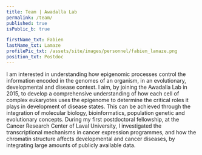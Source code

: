 ```yaml
---
title: Team | Awadalla Lab
permalink: /team/
published: true
isPublic_b: true

firstName_txt: Fabien
lastName_txt: Lamaze
profilePic_txt: /assets/site/images/personnel/fabien_lamaze.png
position_txt: Postdoc
---
```


I am interested in understanding how epigenomic processes control the information encoded in the genomes of an organism, in an evolutionary, developmental and disease context.
I aim, by joining the Awadalla Lab in 2015, to develop a comprehensive understanding of how each cell of complex eukaryotes uses the epigenome to determine the critical roles it plays in development of disease states. This can be achieved through the integration of molecular biology, bioinformatics, population genetic and evolutionary concepts. During my first postdoctoral fellowship, at the Cancer Research Center of Laval University, I investigated the transcriptional mechanisms in cancer expression programmes, and how the chromatin structure affects developmental and cancer diseases, by integrating large amounts of publicly available data.
